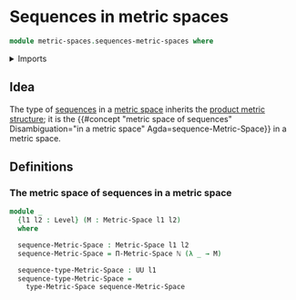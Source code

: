 # Sequences in metric spaces

```agda
module metric-spaces.sequences-metric-spaces where
```

<details><summary>Imports</summary>

```agda
open import elementary-number-theory.natural-numbers

open import foundation.universe-levels

open import metric-spaces.dependent-products-metric-spaces
open import metric-spaces.metric-spaces
```

</details>

## Idea

The type of [sequences](foundation.sequences.md) in a
[metric space](metric-spaces.metric-spaces.md) inherits the
[product metric structure](metric-spaces.dependent-products-metric-spaces.md);
it is the
{{#concept "metric space of sequences" Disambiguation="in a metric space" Agda=sequence-Metric-Space}}
in a metric space.

## Definitions

### The metric space of sequences in a metric space

```agda
module _
  {l1 l2 : Level} (M : Metric-Space l1 l2)
  where

  sequence-Metric-Space : Metric-Space l1 l2
  sequence-Metric-Space = Π-Metric-Space ℕ (λ _ → M)

  sequence-type-Metric-Space : UU l1
  sequence-type-Metric-Space =
    type-Metric-Space sequence-Metric-Space
```
